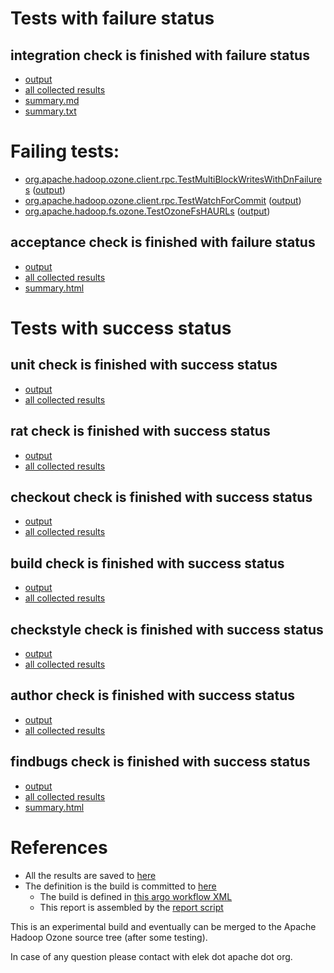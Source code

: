 # Tests with failure status

## integration check is finished with failure status

   * [output](https://raw.githubusercontent.com/elek/ozone-ci-q4/master/pr/pr-hdds-2221-4x997/integration/output.log)
   * [all collected results](https://github.com/elek/ozone-ci-q4/tree/master/pr/pr-hdds-2221-4x997/integration)
   * [summary.md](https://github.com/elek/ozone-ci-q4/tree/master/pr/pr-hdds-2221-4x997/integration/summary.md)
   * [summary.txt](https://github.com/elek/ozone-ci-q4/tree/master/pr/pr-hdds-2221-4x997/integration/summary.txt)

# Failing tests: 

 * [org.apache.hadoop.ozone.client.rpc.TestMultiBlockWritesWithDnFailures](hadoop-ozone/integration-test/org.apache.hadoop.ozone.client.rpc.TestMultiBlockWritesWithDnFailures.txt) ([output](hadoop-ozone/integration-test/org.apache.hadoop.ozone.client.rpc.TestMultiBlockWritesWithDnFailures-output.txt))
 * [org.apache.hadoop.ozone.client.rpc.TestWatchForCommit](hadoop-ozone/integration-test/org.apache.hadoop.ozone.client.rpc.TestWatchForCommit.txt) ([output](hadoop-ozone/integration-test/org.apache.hadoop.ozone.client.rpc.TestWatchForCommit-output.txt))
 * [org.apache.hadoop.fs.ozone.TestOzoneFsHAURLs](hadoop-ozone/ozonefs/org.apache.hadoop.fs.ozone.TestOzoneFsHAURLs.txt) ([output](hadoop-ozone/ozonefs/org.apache.hadoop.fs.ozone.TestOzoneFsHAURLs-output.txt))

## acceptance check is finished with failure status

   * [output](https://raw.githubusercontent.com/elek/ozone-ci-q4/master/pr/pr-hdds-2221-4x997/acceptance/output.log)
   * [all collected results](https://github.com/elek/ozone-ci-q4/tree/master/pr/pr-hdds-2221-4x997/acceptance)
   * [summary.html](https://elek.github.io/ozone-ci-q4/pr/pr-hdds-2221-4x997/acceptance/summary.html)



# Tests with success status

## unit check is finished with success status

   * [output](https://raw.githubusercontent.com/elek/ozone-ci-q4/master/pr/pr-hdds-2221-4x997/unit/output.log)
   * [all collected results](https://github.com/elek/ozone-ci-q4/tree/master/pr/pr-hdds-2221-4x997/unit)


## rat check is finished with success status

   * [output](https://raw.githubusercontent.com/elek/ozone-ci-q4/master/pr/pr-hdds-2221-4x997/rat/output.log)
   * [all collected results](https://github.com/elek/ozone-ci-q4/tree/master/pr/pr-hdds-2221-4x997/rat)


## checkout check is finished with success status

   * [output](https://raw.githubusercontent.com/elek/ozone-ci-q4/master/pr/pr-hdds-2221-4x997/checkout/output.log)
   * [all collected results](https://github.com/elek/ozone-ci-q4/tree/master/pr/pr-hdds-2221-4x997/checkout)


## build check is finished with success status

   * [output](https://raw.githubusercontent.com/elek/ozone-ci-q4/master/pr/pr-hdds-2221-4x997/build/output.log)
   * [all collected results](https://github.com/elek/ozone-ci-q4/tree/master/pr/pr-hdds-2221-4x997/build)


## checkstyle check is finished with success status

   * [output](https://raw.githubusercontent.com/elek/ozone-ci-q4/master/pr/pr-hdds-2221-4x997/checkstyle/output.log)
   * [all collected results](https://github.com/elek/ozone-ci-q4/tree/master/pr/pr-hdds-2221-4x997/checkstyle)


## author check is finished with success status

   * [output](https://raw.githubusercontent.com/elek/ozone-ci-q4/master/pr/pr-hdds-2221-4x997/author/output.log)
   * [all collected results](https://github.com/elek/ozone-ci-q4/tree/master/pr/pr-hdds-2221-4x997/author)


## findbugs check is finished with success status

   * [output](https://raw.githubusercontent.com/elek/ozone-ci-q4/master/pr/pr-hdds-2221-4x997/findbugs/output.log)
   * [all collected results](https://github.com/elek/ozone-ci-q4/tree/master/pr/pr-hdds-2221-4x997/findbugs)
   * [summary.html](https://elek.github.io/ozone-ci-q4/pr/pr-hdds-2221-4x997/findbugs/summary.html)




# References

 * All the results are saved to [here](https://github.com/elek/ozone-ci-q4/tree/master/pr/pr-hdds-2221-4x997/)
 * The definition is the build is committed to [here](https://github.com/elek/argo-ozone)
    * The build is defined in [this argo workflow XML](https://github.com/elek/argo-ozone/blob/master/ozone-build.yaml)
    * This report is assembled by the [report script](https://github.com/elek/argo-ozone/blob/master/scripts/report.sh)

This is an experimental build and eventually can be merged to the Apache Hadoop Ozone source tree (after some testing).

In case of any question please contact with elek dot apache dot org.
